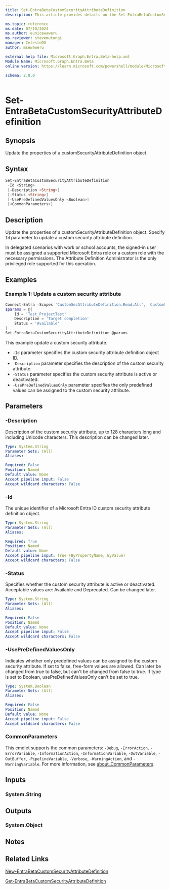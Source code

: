 ```yaml
---
title: Set-EntraBetaCustomSecurityAttributeDefinition
description: This article provides details on the Set-EntraBetaCustomSecurityAttributeDefinition command.

ms.topic: reference
ms.date: 07/10/2024
ms.author: eunicewaweru
ms.reviewer: stevemutungi
manager: CelesteDG
author: msewaweru

external help file: Microsoft.Graph.Entra.Beta-help.xml
Module Name: Microsoft.Graph.Entra.Beta
online version: https://learn.microsoft.com/powershell/module/Microsoft.Graph.Entra.Beta/Set-EntraBetaCustomSecurityAttributeDefinition

schema: 2.0.0
---
```


# Set-EntraBetaCustomSecurityAttributeDefinition

## Synopsis

Update the properties of a customSecurityAttributeDefinition object.

## Syntax

```powershell
Set-EntraBetaCustomSecurityAttributeDefinition 
 -Id <String> 
 [-Description <String>] 
 [-Status <String>]
 [-UsePreDefinedValuesOnly <Boolean>] 
 [<CommonParameters>]
```

## Description

Update the properties of a customSecurityAttributeDefinition object. Specify `Id` parameter to update a custom security attribute definition.

In delegated scenarios with work or school accounts, the signed-in user must be assigned a supported Microsoft Entra role or a custom role with the necessary permissions. The Attribute Definition Administrator is the only privileged role supported for this operation.

## Examples

### Example 1: Update a custom security attribute

```powershell
Connect-Entra -Scopes 'CustomSecAttributeDefinition.Read.All', 'CustomSecAttributeDefinition.ReadWrite.All'
$params = @{
    Id = 'Test_ProjectTest' 
    Description = 'Target completion' 
    Status = 'Available' 
}
Set-EntraBetaCustomSecurityAttributeDefinition @params
```

This example update a custom security attribute.

- `-Id` parameter specifies the custom security attribute definition object ID.
- `-Description` parameter specifies the description of the custom security attribute.
- `-Status` parameter specifies the custom security attribute is active or deactivated.
- `-UsePreDefinedValuesOnly` parameter specifies the only predefined values can be assigned to the custom security attribute.

## Parameters

### -Description

Description of the custom security attribute, up to 128 characters long and including Unicode characters. This description can be changed later.

```yaml
Type: System.String
Parameter Sets: (All)
Aliases:

Required: False
Position: Named
Default value: None
Accept pipeline input: False
Accept wildcard characters: False
```

### -Id

The unique identifier of a Microsoft Entra ID custom security attribute definition object.

```yaml
Type: System.String
Parameter Sets: (All)
Aliases:

Required: True
Position: Named
Default value: None
Accept pipeline input: True (ByPropertyName, ByValue)
Accept wildcard characters: False
```

### -Status

Specifies whether the custom security attribute is active or deactivated. Acceptable values are: Available and Deprecated. Can be changed later.

```yaml
Type: System.String
Parameter Sets: (All)
Aliases:

Required: False
Position: Named
Default value: None
Accept pipeline input: False
Accept wildcard characters: False
```

### -UsePreDefinedValuesOnly

Indicates whether only predefined values can be assigned to the custom security attribute. If set to false, free-form values are allowed. Can later be changed from true to false, but can't be changed from false to true. If type is set to Boolean, usePreDefinedValuesOnly can't be set to true.

```yaml
Type: System.Boolean
Parameter Sets: (All)
Aliases:

Required: False
Position: Named
Default value: None
Accept pipeline input: False
Accept wildcard characters: False
```

### CommonParameters

This cmdlet supports the common parameters: `-Debug`, `-ErrorAction`, `-ErrorVariable`, `-InformationAction`, `-InformationVariable`, `-OutVariable`, `-OutBuffer`, `-PipelineVariable`, `-Verbose`, `-WarningAction`, and `-WarningVariable`. For more information, see [about_CommonParameters](https://go.microsoft.com/fwlink/?LinkID=113216).

## Inputs

### System.String

## Outputs

### System.Object

## Notes

## Related Links

[New-EntraBetaCustomSecurityAttributeDefinition](New-EntraBetaCustomSecurityAttributeDefinition.md)

[Get-EntraBetaCustomSecurityAttributeDefinition](Get-EntraBetaCustomSecurityAttributeDefinition.md)
